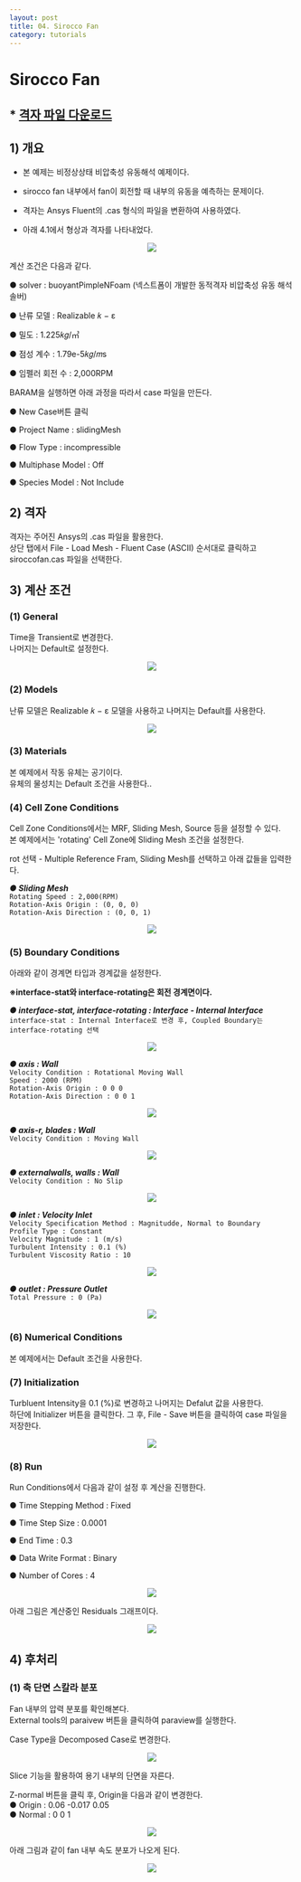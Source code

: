 ```yaml
---
layout: post
title: 04. Sirocco Fan
category: tutorials
---
```


# Sirocco Fan 

## * [격자 파일 다운로드](https://drive.google.com/file/d/1ziOkgB3Uv9I3V8o9oRJnribBkTqKcR93/view?usp=sharing)

## 1) 개요 
* 본 예제는 비정상상태 비압축성 유동해석 예제이다.<br>

* sirocco fan 내부에서 fan이 회전할 때 내부의 유동을 예측하는 문제이다. <br>

* 격자는 Ansys Fluent의 .cas 형식의 파일을 변환하여 사용하였다.<br>

* 아래 4.1에서 형상과 격자를 나타내었다.<br>

<p align='center'>
    <img src="https://github.com/nextfoam/baram-pages/raw/main/screenshots/slidingMesh/4.1.png"><br>
</p>

계산 조건은 다음과 같다. <br>

●  solver : buoyantPimpleNFoam (넥스트폼이 개발한 동적격자 비압축성 유동 해석 솔버) <br>

●  난류 모델 : Realizable 𝑘 − ε<br>

●  밀도 : 1.225𝑘𝑔/㎥ <br>

●  점성 계수 : 1.79e-5𝑘𝑔/𝑚s <br>

●  임펠러 회전 수 : 2,000RPM  <br>

BARAM을 실행하면 아래 과정을 따라서 case 파일을 만든다.<br>

●  New Case버튼 클릭<br>

●  Project Name : slidingMesh<br>

●  Flow Type : incompressible<br>

●  Multiphase Model : Off<br>

● Species Model : Not Include<br>

## 2) 격자
격자는 주어진 Ansys의 .cas 파일을 활용한다. <br>
상단 탭에서 File - Load Mesh - Fluent Case (ASCII) 순서대로 클릭하고 siroccofan.cas 파일을 선택한다. <br>

## 3) 계산 조건
### (1) General
Time을 Transient로 변경한다.<br>
나머지는 Default로 설정한다.<br>

<p align='center'>
    <img src="https://github.com/nextfoam/baram-pages/raw/main/screenshots/slidingMesh/4.2.png"><br>
</p>

### (2) Models
난류 모델은 Realizable 𝑘 − ε 모델을 사용하고 나머지는 Default를 사용한다. <br>

<p align='center'>
    <img src="https://github.com/nextfoam/baram-pages/raw/main/screenshots/slidingMesh/4.3.png"><br>
</p>

### (3) Materials
본 예제에서 작동 유체는 공기이다.<br>
유체의 물성치는 Default 조건을 사용한다..<br>

### (4) Cell Zone Conditions
Cell Zone Conditions에서는 MRF, Sliding Mesh, Source 등을 설정할 수 있다.<br>
본 예제에서는 'rotating' Cell Zone에 Sliding Mesh 조건을 설정한다.<br>

rot 선택 - Multiple Reference Fram, Sliding Mesh를 선택하고 아래 값들을 입력한다.<br>

***●  Sliding Mesh***<br>
```Rotating Speed : 2,000(RPM)```<br>
```Rotation-Axis Origin : (0, 0, 0)```<br>
```Rotation-Axis Direction : (0, 0, 1)```  <br>

<p align='center'>
    <img src="https://github.com/nextfoam/baram-pages/raw/main/screenshots/slidingMesh/4.4.png"><br>
</p>

### (5) Boundary Conditions
아래와 같이 경계면 타입과 경계값을 설정한다.<br>

**※interface-stat와 interface-rotating은 회전 경계면이다.<br>**

***●  interface-stat, interface-rotating : Interface - Internal Interface***<br>
```interface-stat : Internal Interface로 변경 후, Coupled Boundary는 interface-rotating 선택```<br>

<p align='center'>
    <img src="https://github.com/nextfoam/baram-pages/raw/main/screenshots/slidingMesh/4.5.png"><br>
</p>

***●  axis : Wall***<br>
```Velocity Condition : Rotational Moving Wall```<br>
```Speed : 2000 (RPM)```  <br>
```Rotation-Axis Origin : 0 0 0```  <br>
```Rotation-Axis Direction : 0 0 1```  <br>

<p align='center'>
    <img src="https://github.com/nextfoam/baram-pages/raw/main/screenshots/slidingMesh/4.6.png"><br>
</p>

***●  axis-r, blades : Wall***<br>
```Velocity Condition : Moving Wall```<br>

<p align='center'>
    <img src="https://github.com/nextfoam/baram-pages/raw/main/screenshots/slidingMesh/4.7.png"><br>
</p>

***●  externalwalls, walls : Wall***<br>
```Velocity Condition : No Slip```<br>

<p align='center'>
    <img src="https://github.com/nextfoam/baram-pages/raw/main/screenshots/slidingMesh/4.8.png"><br>
</p>

***●  inlet : Velocity Inlet***<br>
```Velocity Specification Method : Magnitudde, Normal to Boundary```<br>
```Profile Type : Constant```<br>
```Velocity Magnitude : 1 (m/s)```<br>
```Turbulent Intensity : 0.1 (%)```<br>
```Turbulent Viscosity Ratio : 10```<br>

<p align='center'>
    <img src="https://github.com/nextfoam/baram-pages/raw/main/screenshots/slidingMesh/4.9.png"><br>
</p>

***●  outlet : Pressure Outlet***<br>
```Total Pressure : 0 (Pa)```<br>

<p align='center'>
    <img src="https://github.com/nextfoam/baram-pages/raw/main/screenshots/slidingMesh/4.10.png"><br>
</p>

### (6) Numerical Conditions
본 예제에서는 Default 조건을 사용한다. <br>

### (7) Initialization
Turbluent Intensity을 0.1 (%)로 변경하고 나머지는 Defalut 값을 사용한다.<br>
하단에 Initializer 버튼을 클릭한다. 그 후, File - Save 버튼을 클릭하여 case 파일을 저장한다. <br>

<p align='center'>
    <img src="https://github.com/nextfoam/baram-pages/raw/main/screenshots/slidingMesh/4.11.png"><br>
</p>

### (8) Run
Run Conditions에서 다음과 같이 설정 후 계산을 진행한다.<br>

●  Time Stepping Method : Fixed  <br>

●  Time Step Size : 0.0001  <br>

●  End Time : 0.3  <br>

●  Data Write Format : Binary  <br>

●  Number of Cores : 4  <br>

<p align='center'>
    <img src="https://github.com/nextfoam/baram-pages/raw/main/screenshots/slidingMesh/4.12.png"><br>
</p>

아래 그림은 계산중인 Residuals 그래프이다.
<p align='center'>
    <img src="https://github.com/nextfoam/baram-pages/raw/main/screenshots/slidingMesh/4.13.png"><br>
</p>

## 4) 후처리

### (1) 축 단면 스칼라 분포
Fan 내부의 압력 분포를 확인해본다.<br>
External tools의 paraivew 버튼을 클릭하여 paraview를 실행한다.<br>

Case Type을 Decomposed Case로 변경한다.

<p align='center'>
    <img src="https://github.com/nextfoam/baram-pages/raw/main/screenshots/slidingMesh/4.14.png"><br>
</p>

Slice 기능을 활용하여 용기 내부의 단면을 자른다.<br>

Z-normal 버튼을 클릭 후, Origin을 다음과 같이 변경한다.<br>
●  Origin : 0.06 -0.017 0.05  <br>
●  Normal : 0 0 1  <br>

<p align='center'>
    <img src="https://github.com/nextfoam/baram-pages/raw/main/screenshots/slidingMesh/4.15.png"><br>
</p>

아래 그림과 같이 fan 내부 속도 분포가 나오게 된다.

<p align='center'>
    <img src="https://github.com/nextfoam/baram-pages/raw/main/screenshots/slidingMesh/4.16.png"><br>
</p>